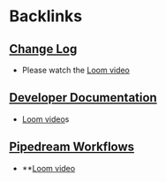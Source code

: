 
# Backlinks
## [Change Log](<Change Log.md>)
- Please watch the [Loom video](<Loom video.md>)

## [Developer Documentation](<Developer Documentation.md>)
- [Loom video](<Loom video.md>)s

## [Pipedream Workflows](<Pipedream Workflows.md>)
- **[Loom video](<Loom video.md>)

